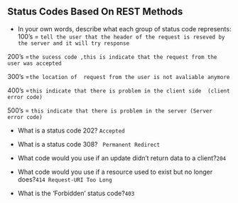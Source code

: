 ## Status Codes Based On REST Methods

- In your own words, describe what each group of status code represents:
100’s = `tell the user that the header of the request is reseved by the server and it will try response `

200’s =`the sucess code ,this is indicate that the request from the user was accepted`

300’s =`the location of  request from the user is not avaliable anymore `

400’s =`this indicate that there is problem in the client side  (client error code)`

500’s = `this indicate that there is problem in the server (Server error code)`

- What is a status code 202? `Accepted`

- What is a status code 308? ` Permanent Redirect`

- What code would you use if an update didn’t return data to a client?`204 `

- What code would you use if a resource used to exist but no longer does?`414 Request-URI Too Long`

- What is the ‘Forbidden’ status code?`403`